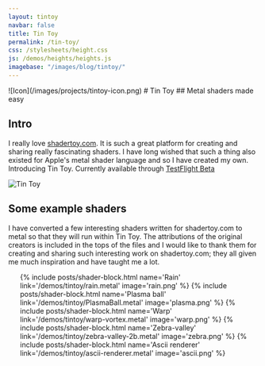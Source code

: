 ```yaml
---
layout: tintoy
navbar: false
title: Tin Toy
permalink: /tin-toy/
css: /stylesheets/height.css
js: /demos/heights/heights.js
imagebase: "/images/blog/tintoy/"
---
```


<div class="heading-section" markdown="1">
![Icon](/images/projects/tintoy-icon.png)
# Tin Toy
## Metal shaders made easy
</div>


## Intro
I really love [shadertoy.com](https://shadertoy.com). It is such a great platform for creating and sharing really fascinating shaders. I have long wished that such a thing also existed for Apple's metal shader language and so I have created my own. Introducing Tin Toy.
Currently available through [TestFlight Beta](https://testflight.apple.com/join/38YuPtRy)

![Tin Toy](/images/blog/tintoy/tintoy-rain-vid.gif)



## Some example shaders
I have converted a few interesting shaders written for shadertoy.com to metal so that they will run within Tin Toy. The attributions of the original creators is included in the tops of the files and I would like to thank them for creating and sharing such interesting work on shadertoy.com; they all given me much inspiration and have taught me a lot.


<ul class="shader-block">

{% include posts/shader-block.html name='Rain' link='/demos/tintoy/rain.metal' image='rain.png' %}
{% include posts/shader-block.html name='Plasma ball' link='/demos/tintoy/PlasmaBall.metal' image='plasma.png' %}
{% include posts/shader-block.html name='Warp' link='/demos/tintoy/warp-vortex.metal' image='warp.png' %}
{% include posts/shader-block.html name='Zebra-valley' link='/demos/tintoy/zebra-valley-2b.metal' image='zebra.png' %}
{% include posts/shader-block.html name='Ascii renderer' link='/demos/tintoy/ascii-renderer.metal' image='ascii.png' %}


</ul>